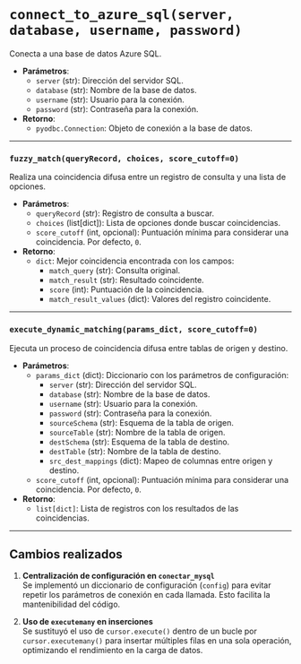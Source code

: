 # `connect_to_azure_sql(server, database, username, password)`
Conecta a una base de datos Azure SQL.

- **Parámetros**:
  - `server` (str): Dirección del servidor SQL.
  - `database` (str): Nombre de la base de datos.
  - `username` (str): Usuario para la conexión.
  - `password` (str): Contraseña para la conexión.
- **Retorno**:
  - `pyodbc.Connection`: Objeto de conexión a la base de datos.

---

### `fuzzy_match(queryRecord, choices, score_cutoff=0)`
Realiza una coincidencia difusa entre un registro de consulta y una lista de opciones.

- **Parámetros**:
  - `queryRecord` (str): Registro de consulta a buscar.
  - `choices` (list[dict]): Lista de opciones donde buscar coincidencias.
  - `score_cutoff` (int, opcional): Puntuación mínima para considerar una coincidencia. Por defecto, `0`.
- **Retorno**:
  - `dict`: Mejor coincidencia encontrada con los campos:
    - `match_query` (str): Consulta original.
    - `match_result` (str): Resultado coincidente.
    - `score` (int): Puntuación de la coincidencia.
    - `match_result_values` (dict): Valores del registro coincidente.

---

### `execute_dynamic_matching(params_dict, score_cutoff=0)`
Ejecuta un proceso de coincidencia difusa entre tablas de origen y destino.

- **Parámetros**:
  - `params_dict` (dict): Diccionario con los parámetros de configuración:
    - `server` (str): Dirección del servidor SQL.
    - `database` (str): Nombre de la base de datos.
    - `username` (str): Usuario para la conexión.
    - `password` (str): Contraseña para la conexión.
    - `sourceSchema` (str): Esquema de la tabla de origen.
    - `sourceTable` (str): Nombre de la tabla de origen.
    - `destSchema` (str): Esquema de la tabla de destino.
    - `destTable` (str): Nombre de la tabla de destino.
    - `src_dest_mappings` (dict): Mapeo de columnas entre origen y destino.
  - `score_cutoff` (int, opcional): Puntuación mínima para considerar una coincidencia. Por defecto, `0`.
- **Retorno**:
  - `list[dict]`: Lista de registros con los resultados de las coincidencias.

---

## Cambios realizados
1. **Centralización de configuración en `conectar_mysql`**  
   Se implementó un diccionario de configuración (`config`) para evitar repetir los parámetros de conexión en cada llamada. Esto facilita la mantenibilidad del código.  

2. **Uso de `executemany` en inserciones**  
   Se sustituyó el uso de `cursor.execute()` dentro de un bucle por `cursor.executemany()` para insertar múltiples filas en una sola operación, optimizando el rendimiento en la carga de datos.
